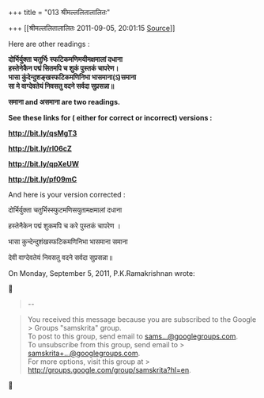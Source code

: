 +++
title = "013 श्रीमल्ललितालालितः"

+++
[[श्रीमल्ललितालालितः	2011-09-05, 20:01:15 [Source](https://groups.google.com/g/samskrita/c/naAPHjdlqI4)]]



Here are other readings :



**दोर्भिर्युक्ता चतुर्भिः स्फटिकमणिमयीमक्षमालां दधाना**  
**हस्तेनेकैन पद्मं सितमपि च शुकं पुस्तकं चापरेण।**  
**भासा कुंदेन्दुशङ्खस्फटिकमणिनिभा भासमाना(ऽ)समाना**  
**सा मे वाग्देवतेयं निवसतु वदने सर्वदा सुप्रसन्ना॥**



**समाना and असमाना are two readings.**



**See these links for ( either for correct or incorrect) versions :**



**<http://bit.ly/qsMgT3>**



**<http://bit.ly/rl06cZ>**



**<http://bit.ly/qpXeUW>**



**<http://bit.ly/pf09mC>**





And here is your version corrected :





दोर्भिर्युक्ता चतुर्भिस्स्फुटमणिसयुतामक्षमालां दधाना

हस्तेनैकेन पद्मं शुकमपि च करे पुस्तकं चापरेण ।

भासा कुन्देन्दुशंखस्फटिकमणिनिभा भासमाना समाना

देवी वाग्देवतेयं निवसतु वदने सर्वदा सुप्रसन्ना॥



  

On Monday, September 5, 2011, P.K.Ramakrishnan wrote:  



> --  

> You received this message because you are subscribed to the Google > Groups "samskrita" group.  
> To post to this group, send email to sams...@googlegroups.com.  
> To unsubscribe from this group, send email to > samskrita+...@googlegroups.com.  
> For more options, visit this group at > <http://groups.google.com/group/samskrita?hl=en>.  



